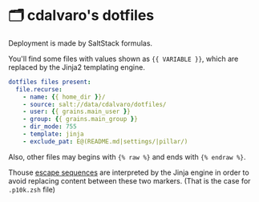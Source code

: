 # 🗂 cdalvaro's dotfiles

Deployment is made by SaltStack formulas.

You'll find some files with values shown as `{{ VARIABLE }}`, which are replaced by the Jinja2 templating engine.

```yml
dotfiles files present:
  file.recurse:
    - name: {{ home_dir }}/
    - source: salt://data/cdalvaro/dotfiles/
    - user: {{ grains.main_user }}
    - group: {{ grains.main_group }}
    - dir_mode: 755
    - template: jinja
    - exclude_pat: E@(README.md|settings/|pillar/)
```

Also, other files may begins with `{% raw %}` and ends with `{% endraw %}`.

Thouse [escape sequences](https://jinja.palletsprojects.com/en/master/templates/#escaping) are interpreted by the Jinja engine in order to avoid replacing content between these two markers. (That is the case for `.p10k.zsh` file)
